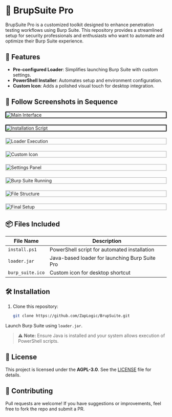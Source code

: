 # 🔐 BrupSuite Pro

BrupSuite Pro is a customized toolkit designed to enhance penetration testing workflows using Burp Suite. This repository provides a streamlined setup for security professionals and enthusiasts who want to automate and optimize their Burp Suite experience.

## 🚀 Features

- **Pre-configured Loader**: Simplifies launching Burp Suite with custom settings.
- **PowerShell Installer**: Automates setup and environment configuration.
- **Custom Icon**: Adds a polished visual touch for desktop integration.

## 📸 Follow Screenshots in Sequence

<p>
  <img src="https://i.ibb.co/Hf3dq2J9/1.jpg" alt="Main Interface" style="border: 2px solid #000; display: block; margin-bottom: 20px;" />
  
  <img src="https://i.ibb.co/Lh94X2B9/2.png" alt="Installation Script" style="border: 2px solid #000; display: block; margin-bottom: 20px;" />
  
  <img src="https://i.ibb.co/VWTJhqn4/3.png" alt="Loader Execution" style="border: 2px solid #ccc; display: block; margin-bottom: 20px;" />
  
  <img src="https://i.ibb.co/Y4FSVMJ4/4.png" alt="Custom Icon" style="border: 2px solid #ccc; display: block; margin-bottom: 20px;" />
  
  <img src="https://i.ibb.co/CXFp6Tc/5.png" alt="Settings Panel" style="border: 2px solid #ccc; display: block; margin-bottom: 20px;" />
  
  <img src="https://i.ibb.co/xSbV7x7T/6.png" alt="Burp Suite Running" style="border: 2px solid #ccc; display: block; margin-bottom: 20px;" />
  
  <img src="https://i.ibb.co/k6M7Bdsk/7.png" alt="File Structure" style="border: 2px solid #ccc; display: block; margin-bottom: 20px;" />
  
  <img src="https://i.ibb.co/DZnnVTf/8.png" alt="Final Setup" style="border: 2px solid #ccc; display: block; margin-bottom: 20px;" />
</p>


## 📦 Files Included

| File Name        | Description                                      |
|------------------|--------------------------------------------------|
| `install.ps1`    | PowerShell script for automated installation     |
| `loader.jar`     | Java-based loader for launching Burp Suite Pro   |
| `burp_suite.ico` | Custom icon for desktop shortcut                 |

## 🛠️ Installation

1. Clone this repository:
   ```bash
   git clone https://github.com/ZapLogic/BrupSuite.git
   
Launch Burp Suite using `loader.jar`.

> ⚠️ **Note:** Ensure Java is installed and your system allows execution of PowerShell scripts.

## 📄 License
This project is licensed under the **AGPL-3.0**. See the [LICENSE](LICENSE) file for details.

## 🙌 Contributing
Pull requests are welcome! If you have suggestions or improvements, feel free to fork the repo and submit a PR.
